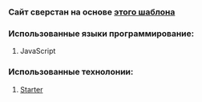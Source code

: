 ### Сайт сверстан на основе [этого шаблона](https://www.figma.com/file/GFQ5CHHj1zAr3zn4rKvrRX/Minimal-Blog-(Community)?node-id=0%3A1)

### Использованные языки программирование:

1. JavaScript

### Использованные технолонии:

1. [Starter](https://github.com/reckek/Starter)
